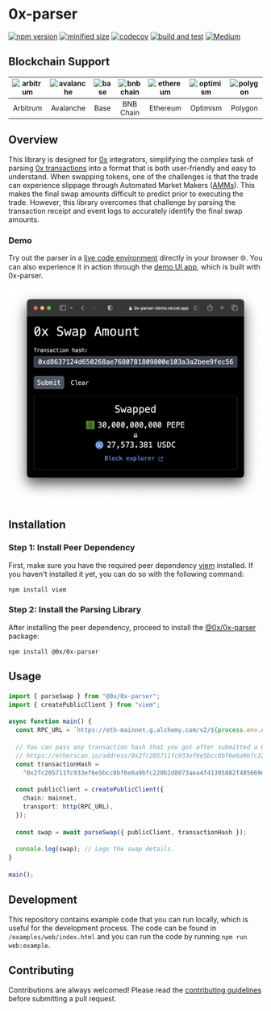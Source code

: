 # 0x-parser

[![npm version](https://img.shields.io/npm/v/@0x/0x-parser.svg?logo=npm)](https://www.npmjs.com/package/@0x/0x-parser)
[![minified size](https://img.shields.io/bundlephobia/min/@0x/0x-parser)](https://bundlephobia.com/package/@0x/0x-parser)
[![codecov](https://codecov.io/gh/0xproject/0x-parser/branch/main/graph/badge.svg?token=OnNsoc2OrF)](https://codecov.io/gh/0xproject/0x-parser)
[![build and test](https://github.com/0xproject/0x-parser/actions/workflows/test.yml/badge.svg)](https://github.com/0xproject/0x-parser/actions/workflows/test.yml)
[![Medium](https://img.shields.io/badge/Medium-12100E?style=for-the-badge&logo=medium&logoColor=white&style=flat-square)](https://medium.com/@henballs/0x-parser-parsing-dex-transactions-9f9a6579d489)

## Blockchain Support

| <img alt="arbitrum" src="https://raw.githubusercontent.com/rainbow-me/assets/master/blockchains/arbitrum/info/logo.png" width="23"/> | <img alt="avalanche" src="https://raw.githubusercontent.com/rainbow-me/assets/master/blockchains/avalanchec/info/logo.png" width="20"/> | <img alt="base" src="https://raw.githubusercontent.com/rainbow-me/assets/master/blockchains/base/info/logo.png" width="20"/> | <img alt="bnb chain" src="https://raw.githubusercontent.com/rainbow-me/assets/master/blockchains/binance/info/logo.png" width="21"/> | <img alt="ethereum" src="https://raw.githubusercontent.com/rainbow-me/assets/master/blockchains/ethereum/info/logo.png" width="21"/> | <img alt="optimism" src="https://raw.githubusercontent.com/rainbow-me/assets/master/blockchains/optimism/info/logo.png" width="22"/> | <img alt="polygon" src="https://raw.githubusercontent.com/rainbow-me/assets/master/blockchains/polygon/info/logo.png" width="22"/> |
| :----------------------------------------------------------------------------------------------------------------------------------: | :-------------------------------------------------------------------------------------------------------------------------------------: | :--------------------------------------------------------------------------------------------------------------------------: | :----------------------------------------------------------------------------------------------------------------------------------: | :----------------------------------------------------------------------------------------------------------------------------------: | :----------------------------------------------------------------------------------------------------------------------------------: | :--------------------------------------------------------------------------------------------------------------------------------: |
|                                                               Arbitrum                                                               |                                                                Avalanche                                                                |                                                             Base                                                             |                                                              BNB Chain                                                               |                                                               Ethereum                                                               |                                                               Optimism                                                               |                                                              Polygon                                                               |

## Overview

This library is designed for [0x](https://0x.org/docs/introduction/introduction-to-0x) integrators, simplifying the complex task of parsing [0x transactions](https://0x.org/docs/next/introduction/introduction-to-0x#the-0x-ecosystem) into a format that is both user-friendly and easy to understand. When swapping tokens, one of the challenges is that the trade can experience slippage through Automated Market Makers ([AMMs](https://0x.org/post/what-is-an-automated-market-maker-amm)). This makes the final swap amounts difficult to predict prior to executing the trade. However, this library overcomes that challenge by parsing the transaction receipt and event logs to accurately identify the final swap amounts.

### Demo

Try out the parser in a [live code environment](https://codesandbox.io/p/sandbox/0x-parser-node-js-demo-3wpfhc?file=/index.js:13,1) directly in your browser 🌐. You can also experience it in action through the [demo UI app](https://0x-parser-demo.vercel.app), which is built with 0x-parser.

<p align="center">
  <img src="https://raw.githubusercontent.com/hzhu/yo/main/react-demo.png" alt="Screenshot of demo app using 0x-parser" width="650"/>
</p>

## Installation

### Step 1: Install Peer Dependency

First, make sure you have the required peer dependency [viem](https://viem.sh) installed. If you haven't installed it yet, you can do so with the following command:

```
npm install viem
```

### Step 2: Install the Parsing Library

After installing the peer dependency, proceed to install the [@0x/0x-parser](https://www.npmjs.com/package/@0x/0x-parser) package:

```
npm install @0x/0x-parser
```

## Usage

```typescript
import { parseSwap } from "@0x/0x-parser";
import { createPublicClient } from "viem";

async function main() {
  const RPC_URL = `https://eth-mainnet.g.alchemy.com/v2/${process.env.ALCHEMY_API_KEY}`;

  // You can pass any transaction hash that you got after submitted a 0x transaction:
  // https://etherscan.io/address/0x2fc205711fc933ef6e5bcc0bf6e6a9bfc220b2d8073aea4f41305882f485669d
  const transactionHash =
    "0x2fc205711fc933ef6e5bcc0bf6e6a9bfc220b2d8073aea4f41305882f485669d";

  const publicClient = createPublicClient({
    chain: mainnet,
    transport: http(RPC_URL),
  });

  const swap = await parseSwap({ publicClient, transactionHash });

  console.log(swap); // Logs the swap details.
}

main();
```

## Development

This repository contains example code that you can run locally, which is useful for the development process. The code can be found in `/examples/web/index.html` and you can run the code by running `npm run web:example`.

## Contributing

Contributions are always welcomed! Please read the [contributing guidelines](./.github/.CONTRIBUTING.md) before submitting a pull request.
